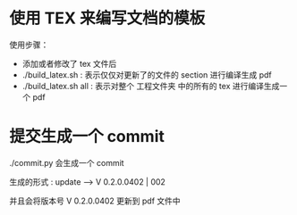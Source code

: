 
# 使用 TEX 来编写文档的模板

使用步骤：
* 添加或者修改了 tex 文件后
* ./build_latex.sh   : 表示仅仅对更新了的文件的 section 进行编译生成 pdf
* ./build_latex.sh all : 表示对整个 工程文件夹 中的所有的 tex 进行编译生成一个 pdf


# 提交生成一个 commit

./commit.py 会生成一个 commit 

生成的形式 : update --> V 0.2.0.0402 | 002

并且会将版本号 V 0.2.0.0402 更新到 pdf 文件中

